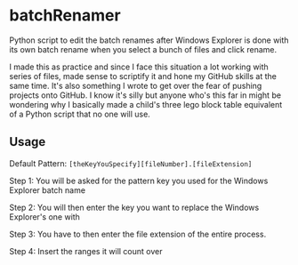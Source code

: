 # batchRenamer
Python script to edit the batch renames after Windows Explorer is done with its own batch rename when you select a bunch of files and click rename.


I made this as practice and since I face this situation a lot working with series of files, made sense to scriptify it and hone my GitHub skills at the same time. 
It's also something I wrote to get over the fear of pushing projects onto GitHub. I know it's silly but anyone who's this far in might be wondering why I basically made a child's three lego block table equivalent of a Python script that no one will use.


## Usage

Default Pattern: ```[theKeyYouSpecify][fileNumber].[fileExtension]```

Step 1: 
    You will be asked for the pattern key you used for the Windows Explorer batch name

Step 2: 
    You will then enter the key you want to replace the Windows Explorer's one with

Step 3: 
    You have to then enter the file extension of the entire process. 
    
Step 4:
    Insert the ranges it will count over
